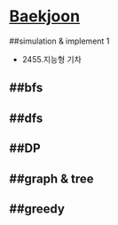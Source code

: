 [Baekjoon](https://www.acmicpc.net/problem/tags)
=============
##simulation & implement 1
  - 2455.지능형 기차

##bfs
  - 

##dfs
  - 

##DP
  - 

##graph & tree
  - 

##greedy
  - 
